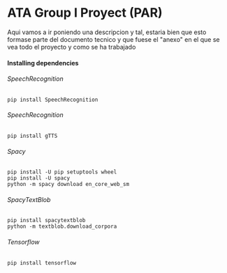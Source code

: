 # ATA Group I Proyect (PAR)
Aqui vamos a ir poniendo una descripcion y tal, estaria bien que esto formase parte del documento tecnico y que fuese el "anexo" en el que se vea todo el proyecto y como se ha trabajado


#### Installing dependencies

###### SpeechRecognition
```
pip install SpeechRecognition
```
###### SpeechRecognition
```
pip install gTTS
```
###### Spacy
```
pip install -U pip setuptools wheel
pip install -U spacy
python -m spacy download en_core_web_sm
```
###### SpacyTextBlob
```
pip install spacytextblob
python -m textblob.download_corpora
```
###### Tensorflow
```
pip install tensorflow
```